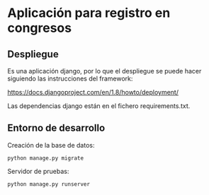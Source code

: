 # Aplicación para registro en congresos

## Despliegue

Es una aplicación django, por lo que el despliegue se puede hacer siguiendo
las instrucciones del framework:

 https://docs.djangoproject.com/en/1.8/howto/deployment/

Las dependencias django están en el fichero requirements.txt.

## Entorno de desarrollo

Creación de la base de datos:

```
python manage.py migrate
```

Servidor de pruebas:

```
python manage.py runserver
```
